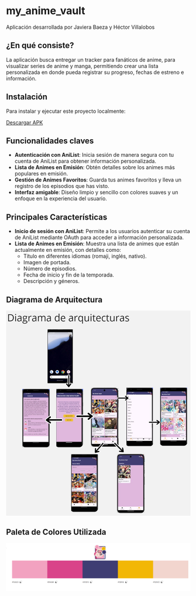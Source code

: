 # my_anime_vault
Aplicación desarrollada por Javiera Baeza y Héctor Villalobos

## ¿En qué consiste?

La aplicación busca entregar un tracker para fanáticos de anime, para visualizar series de anime y manga, permitiendo crear una lista personalizada en donde pueda registrar su progreso, fechas de estreno e información.

## Instalación

Para instalar y ejecutar este proyecto localmente:

[Descargar APK](https://github.com/RigxorZero/my_anime_vault/raw/main/MyAnimeVault.apk)

## Funcionalidades claves 

- **Autenticación con AniList**: Inicia sesión de manera segura con tu cuenta de AniList para obtener información personalizada.
- **Lista de Animes en Emisión**: Obtén detalles sobre los animes más populares en emisión.
- **Gestión de Animes Favoritos**: Guarda tus animes favoritos y lleva un registro de los episodios que has visto.
- **Interfaz amigable**: Diseño limpio y sencillo con colores suaves y un enfoque en la experiencia del usuario.

## Principales Características 

- **Inicio de sesión con AniList**: Permite a los usuarios autenticar su cuenta de AniList mediante OAuth para acceder a información personalizada.
- **Lista de Animes en Emisión**: Muestra una lista de animes que están actualmente en emisión, con detalles como:
  - Título en diferentes idiomas (romaji, inglés, nativo).
  - Imagen de portada.
  - Número de episodios.
  - Fecha de inicio y fin de la temporada.
  - Descripción y géneros.

## Diagrama de Arquitectura

![Diagrama de Arquitectura](assets/images/arquitectura.jpeg)

## Paleta de Colores Utilizada

![Paleta de Colores](assets/images/PaletaColores.png)
